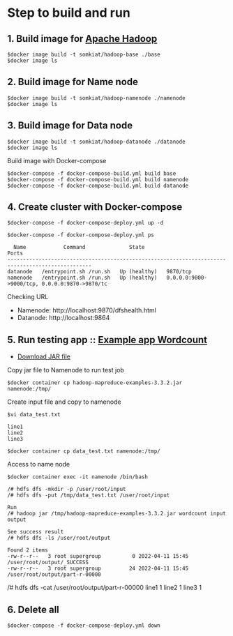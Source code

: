# Step to build and run

## 1. Build image for [Apache Hadoop](https://hadoop.apache.org/releases.html)
```
$docker image build -t somkiat/hadoop-base ./base
$docker image ls
```

## 2. Build image for Name node
```
$docker image build -t somkiat/hadoop-namenode ./namenode
$docker image ls
```

## 3. Build image for Data node
```
$docker image build -t somkiat/hadoop-datanode ./datanode
$docker image ls
```

Build image with Docker-compose
```
$docker-compose -f docker-compose-build.yml build base
$docker-compose -f docker-compose-build.yml build namenode
$docker-compose -f docker-compose-build.yml build datanode
```

## 4. Create cluster with Docker-compose
```
$docker-compose -f docker-compose-deploy.yml up -d

$docker-compose -f docker-compose-deploy.yml ps

  Name            Command              State                           Ports
-------------------------------------------------------------------------------------------------
datanode   /entrypoint.sh /run.sh   Up (healthy)   9870/tcp
namenode   /entrypoint.sh /run.sh   Up (healthy)   0.0.0.0:9000->9000/tcp, 0.0.0.0:9870->9870/tc
```

Checking URL
* Namenode: http://localhost:9870/dfshealth.html
* Datanode: http://localhost:9864

## 5. Run testing app :: [Example app Wordcount](https://hadoop.apache.org/docs/current/hadoop-mapreduce-client/hadoop-mapreduce-client-core/MapReduceTutorial.html#Example:_WordCount_v1.0)
* [Download JAR file](https://repo1.maven.org/maven2/org/apache/hadoop/hadoop-mapreduce-examples/3.3.2/hadoop-mapreduce-examples-3.3.2.jar)

Copy jar file to Namenode to run test job
```
$docker container cp hadoop-mapreduce-examples-3.3.2.jar namenode:/tmp/
```

Create input file and copy to namenode
```
$vi data_test.txt

line1
line2
line3

$docker container cp data_test.txt namenode:/tmp/
```

Access to name node
```
$docker container exec -it namenode /bin/bash

/# hdfs dfs -mkdir -p /user/root/input
/# hdfs dfs -put /tmp/data_test.txt /user/root/input

Run
/# hadoop jar /tmp/hadoop-mapreduce-examples-3.3.2.jar wordcount input output

See success result
/# hdfs dfs -ls /user/root/output

Found 2 items
-rw-r--r--   3 root supergroup          0 2022-04-11 15:45 /user/root/output/_SUCCESS
-rw-r--r--   3 root supergroup         24 2022-04-11 15:45 /user/root/output/part-r-00000
```

/# hdfs dfs -cat /user/root/output/part-r-00000
line1	1
line2	1
line3	1

## 6. Delete all
```
$docker-compose -f docker-compose-deploy.yml down
```